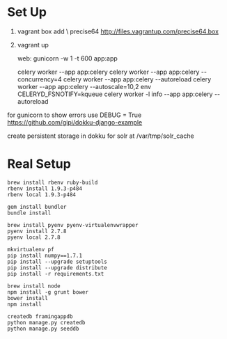 # Set Up 
1. vagrant box add \ precise64 http://files.vagrantup.com/precise64.box
2. vagrant up

    web: gunicorn -w 1 -t 600 app:app


    celery worker --app app:celery
    celery worker --app app:celery --concurrency=4
    celery worker --app app:celery --autoreload
    celery worker --app app:celery --autoscale=10,2
    env CELERYD_FSNOTIFY=kqueue celery worker -l info --app app:celery --autoreload

for gunicorn to show errors use DEBUG = True
https://github.com/gipi/dokku-django-example


create persistent storage in dokku for solr at /var/tmp/solr_cache


# Real Setup
```
brew install rbenv ruby-build
rbenv install 1.9.3-p484
rbenv local 1.9.3-p484

gem install bundler
bundle install

brew install pyenv pyenv-virtualenvwrapper
pyenv install 2.7.8
pyenv local 2.7.8

mkvirtualenv pf
pip install numpy==1.7.1
pip install --upgrade setuptools
pip install --upgrade distribute
pip install -r requirements.txt

brew install node
npm install -g grunt bower
bower install
npm install

createdb framingappdb
python manage.py createdb
python manage.py seeddb
```
